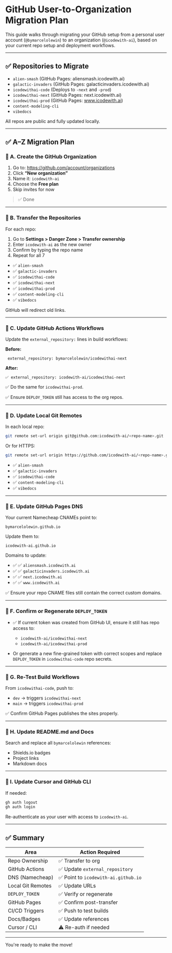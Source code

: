 # GitHub User-to-Organization Migration Plan

This guide walks through migrating your GitHub setup from a personal user account (`@bymarcelolewin`) to an organization (`@icodewith-ai`), based on your current repo setup and deployment workflows.

---

## ✅ Repositories to Migrate

- `alien-smash` (GitHub Pages: aliensmash.icodewith.ai)
- `galactic-invaders` (GitHub Pages: galacticinvaders.icodewith.ai)
- `icodewithai-code` (Deploys to `-next` and `-prod`)
- `icodewithai-next` (GitHub Pages: next.icodewith.ai)
- `icodewithai-prod` (GitHub Pages: www.icodewith.ai)
- `content-modeling-cli`
- `vibedocs`

All repos are public and fully updated locally.

---

## ✅ A–Z Migration Plan

### 🔹 A. Create the GitHub Organization

1. Go to: https://github.com/account/organizations
2. Click **“New organization”**
3. Name it: `icodewith-ai`
4. Choose the **Free plan**
5. Skip invites for now

> ✅ Done

---

### 🔹 B. Transfer the Repositories

For each repo:
1. Go to **Settings > Danger Zone > Transfer ownership**
2. Enter `icodewith-ai` as the new owner
3. Confirm by typing the repo name
4. Repeat for all 7

- ✅ `alien-smash`
- ✅ `galactic-invaders`
- ✅ `icodewithai-code` 
- ✅ `icodewithai-next`
- ✅ `icodewithai-prod`
- ✅ `content-modeling-cli`
- ✅ `vibedocs`

GitHub will redirect old links.

---

### 🔹 C. Update GitHub Actions Workflows

Update the `external_repository:` lines in build workflows:

**Before:**
```
 external_repository: bymarcelolewin/icodewithai-next
```

**After:**
```
✅ external_repository: icodewith-ai/icodewithai-next
```

✅ Do the same for `icodewithai-prod`.

✅ Ensure `DEPLOY_TOKEN` still has access to the org repos.

---

### 🔹 D. Update Local Git Remotes

In each local repo:

```bash
git remote set-url origin git@github.com:icodewith-ai/<repo-name>.git
```

Or for HTTPS:

```bash
git remote set-url origin https://github.com/icodewith-ai/<repo-name>.git
```

- ✅ `alien-smash`
- ✅ `galactic-invaders`
- ✅ `icodewithai-code` 
- ✅ `content-modeling-cli`
- ✅ `vibedocs`

---

### 🔹 E. Update GitHub Pages DNS

Your current Namecheap CNAMEs point to:
```
bymarcelolewin.github.io
```

Update them to:
```
icodewith-ai.github.io
```

Domains to update:
- ✅ ✅ `aliensmash.icodewith.ai`
- ✅ ✅ `galacticinvaders.icodewith.ai`
- ✅ ✅ `next.icodewith.ai`
- ✅ ✅ `www.icodewith.ai`

✅ Ensure your repo CNAME files still contain the correct custom domains.

---

### 🔹 F. Confirm or Regenerate `DEPLOY_TOKEN`

- ✅ If current token was created from GitHub UI, ensure it still has repo access to:
  - `icodewith-ai/icodewithai-next`
  - `icodewith-ai/icodewithai-prod`

- Or generate a new fine-grained token with correct scopes and replace `DEPLOY_TOKEN` in `icodewithai-code` repo secrets.

---

### 🔹 G. Re-Test Build Workflows

From `icodewithai-code`, push to:

- `dev` → triggers `icodewithai-next`
- `main` → triggers `icodewithai-prod`

✅ Confirm GitHub Pages publishes the sites properly.

---

### 🔹 H. Update README.md and Docs

Search and replace all `bymarcelolewin` references:
- Shields.io badges
- Project links
- Markdown docs

---

### 🔹 I. Update Cursor and GitHub CLI

If needed:

```bash
gh auth logout
gh auth login
```

Re-authenticate as your user with access to `icodewith-ai`.

---

## ✅ Summary

| Area                            | Action Required         |
|---------------------------------|--------------------------|
| Repo Ownership                  | ✅ Transfer to org       |
| GitHub Actions                  | ✅ Update `external_repository` |
| DNS (Namecheap)                 | ✅ Point to `icodewith-ai.github.io` |
| Local Git Remotes              | ✅ Update URLs           |
| `DEPLOY_TOKEN`                 | ✅ Verify or regenerate  |
| GitHub Pages                    | ✅ Confirm post-transfer |
| CI/CD Triggers                  | ✅ Push to test builds   |
| Docs/Badges                     | ✅ Update references     |
| Cursor / CLI                    | ⚠️ Re-auth if needed     |

---

You're ready to make the move!